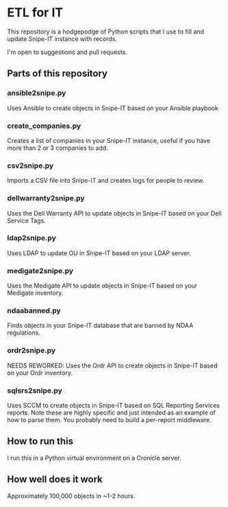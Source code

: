 # ETL for IT

This repository is a hodgepodge of Python scripts that I use to fill and update Snipe-IT instance with records.

I'm open to suggestions and pull requests.

## Parts of this repository
### ansible2snipe.py
Uses Ansible to create objects in Snipe-IT based on your Ansible playbook

### create_companies.py
Creates a list of companies in your Snipe-IT instance, useful if you have more than 2 or 3 companies to add.

### csv2snipe.py
Imports a CSV file into Snipe-IT and creates logs for people to review.

### dellwarranty2snipe.py
Uses the Dell Warranty API to update objects in Snipe-IT based on your Dell Service Tags.

### ldap2snipe.py
Uses LDAP to update OU in Snipe-IT based on your LDAP server.

### medigate2snipe.py
Uses the Medigate API to update objects in Snipe-IT based on your Medigate inventory.

### ndaabanned.py
Finds objects in your Snipe-IT database that are banned by NDAA regulations.

### ordr2snipe.py
NEEDS REWORKED: Uses the Ordr API to create objects in Snipe-IT based on your Ordr inventory.

### sqlsrs2snipe.py
Uses SCCM to create objects in Snipe-IT based on SQL Reporting Services reports. Note these are highly specific
and just intended as an example of how to parse them. You probably need to build a per-report middleware.

## How to run this
I run this in a Python virtual environment on a Cronicle server.

## How well does it work
Approximately 100,000 objects in ~1-2 hours.